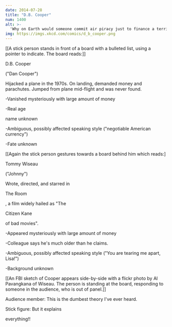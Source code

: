 ```yaml
---
date: 2014-07-28
title: "D.B. Cooper"
num: 1400
alt: >-
  'Why on Earth would someone commit air piracy just to finance a terrible movie decades later?' 'People are very strange these days.'
img: https://imgs.xkcd.com/comics/d_b_cooper.png
---
```

[[A stick person stands in front of a board with a bulleted list, using a pointer to indicate. The board reads:]]

D.B. Cooper

("Dan Cooper")

Hijacked a plane in the 1970s. On landing, demanded money and parachutes. Jumped from plane mid-flight and was never found.

-Vanished mysteriously with large amount of money

-Real age

name unknown

-Ambiguous, possibly affected speaking style ("negotiable American currency") 

-Fate unknown

[[Again the stick person gestures towards a board behind him which reads:]

Tommy Wiseau

("Johnny")

Wrote, directed, and starred in 

The Room

, a film widely hailed as "The 

Citizen Kane

 of bad movies".

-Appeared mysteriously with large amount of money

-Colleague says he's much older than he claims.

-Ambiguous, possibly affected speaking style ("You are tearing me apart, Lisa!")

-Background unknown

[[An FBI sketch of Cooper appears side-by-side with a flickr photo by Al Pavangkana of Wiseau. The person is standing at the board, responding to someone in the audience, who is out of panel.]]

Audience member: This is the dumbest theory I've ever heard.

Stick figure: But it explains 

everything!!

